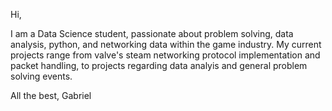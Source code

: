 Hi,

I am a Data Science student, passionate about problem solving, data analysis, python, and networking data within the game industry.
My current projects range from valve's steam networking protocol implementation and packet handling, to projects regarding data analyis and general problem solving events.

All the best,
Gabriel

<!---
GabrielCirciu/GabrielCirciu is a ✨ special ✨ repository because its `README.md` (this file) appears on your GitHub profile.
You can click the Preview link to take a look at your changes.
--->
